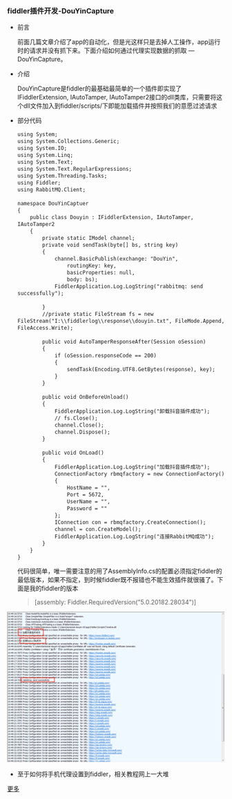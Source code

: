 ### fiddler插件开发-DouYinCapture

- 前言

  前面几篇文章介绍了app的自动化，但是光这样只是去掉人工操作，app运行时的请求并没有抓下来。下面介绍如何通过代理实现数据的抓取 — DouYinCapture。

- 介绍

  DouYinCapture是fiddler的最基础最简单的一个插件即实现了IFiddlerExtension, IAutoTamper, IAutoTamper2接口的dll类库，只需要将这个dll文件加入到fiddler/scripts/下即能加载插件并按照我们的意愿过滤请求

- 部分代码

  ```
  using System;
  using System.Collections.Generic;
  using System.IO;
  using System.Linq;
  using System.Text;
  using System.Text.RegularExpressions;
  using System.Threading.Tasks;
  using Fiddler;
  using RabbitMQ.Client;
  
  namespace DouYinCaptuer
  {
      public class Douyin : IFiddlerExtension, IAutoTamper, IAutoTamper2
      {
          private static IModel channel;
          private void sendTask(byte[] bs, string key)
          {
              channel.BasicPublish(exchange: "DouYin", 
                  routingKey: key,
                  basicProperties: null, 
                  body: bs);
              FiddlerApplication.Log.LogString("rabbitmq: send successfully");
  
          }
          //private static FileStream fs = new FileStream("I:\\fiddlerlog\\response\\douyin.txt", FileMode.Append, FileAccess.Write);
  
          public void AutoTamperResponseAfter(Session oSession)
          {
              if (oSession.responseCode == 200)
              {
                  sendTask(Encoding.UTF8.GetBytes(response), key);
              }
          }
  
          public void OnBeforeUnload()
          {
              FiddlerApplication.Log.LogString("卸载抖音插件成功");
              // fs.Close();
              channel.Close();
              channel.Dispose();
          }
  
          public void OnLoad()
          {
              FiddlerApplication.Log.LogString("加载抖音插件成功");
              ConnectionFactory rbmqfactory = new ConnectionFactory()
              {
                  HostName = "",
                  Port = 5672,
                  UserName = "", 
                  Password = ""
              };
              IConnection con = rbmqfactory.CreateConnection();
              channel = con.CreateModel();
              FiddlerApplication.Log.LogString("连接RabbitMQ成功");
          }
      }
  }
  ```

  代码很简单，唯一需要注意的用了AssemblyInfo.cs的配置必须指定fiddler的最低版本，如果不指定，到时候fiddler既不报错也不能生效插件就很骚了。下面是我的fiddler的版本

  > [assembly: Fiddler.RequiredVersion("5.0.20182.28034")]

![](https://github.com/daxingshen/imgines/raw/master/FIDDLER4.png)

- 至于如何将手机代理设置到fiddler，相关教程网上一大堆

[更多](https://www.jianshu.com/p/c542afdb9dae)
